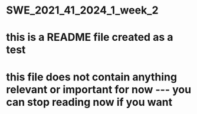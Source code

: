 # SWE_2021_41_2024_1_week_2
# this is a README file created as a test
# this file does not contain anything relevant or important for now --- you can stop reading now if you want
